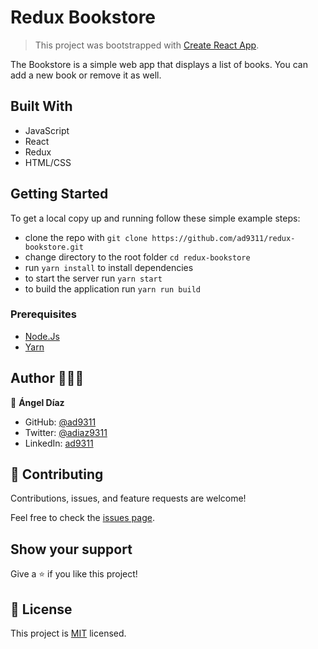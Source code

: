 # Redux Bookstore

> This project was bootstrapped with [Create React App](https://github.com/facebook/create-react-app).

The Bookstore is a simple web app that displays a list of books. You can add a new book or remove it as well.

## Built With

- JavaScript
- React
- Redux
- HTML/CSS

## Getting Started

To get a local copy up and running follow these simple example steps:

- clone the repo with `git clone https://github.com/ad9311/redux-bookstore.git`
- change directory to the root folder `cd redux-bookstore`
- run `yarn install` to install dependencies
- to start the server run `yarn start`
- to build the application run `yarn run build`

### Prerequisites

- [Node.Js](https://nodejs.org/en/)
- [Yarn](https://classic.yarnpkg.com/en/docs/install/#debian-stable)

## Author 👨🏾‍💻

👤 **Ángel Díaz**

- GitHub: [@ad9311](https://github.com/ad9311)
- Twitter: [@adiaz9311](https://twitter.com/adiaz9311)
- LinkedIn: [ad9311](https://linkedin.com/in/ad9311)

## 🤝 Contributing

Contributions, issues, and feature requests are welcome!

Feel free to check the [issues page](https://github.com/ad9311/redux-bookstore/issues).

## Show your support

Give a ⭐️ if you like this project!

## 📝 License

This project is [MIT](./LICENSE) licensed.